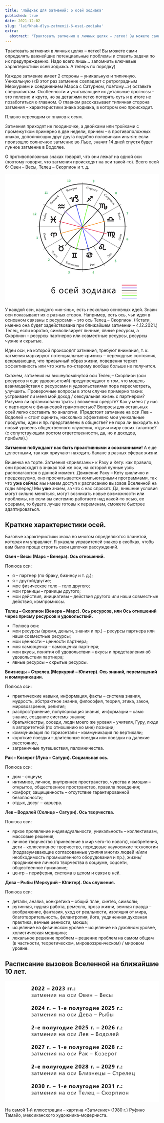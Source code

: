 ```yaml
---
title: 'Лайфхак для затмений: 6 осей зодиака'
published: true
date: 2021-12-02
slug: 'laifkhak-dlya-zatmenii-6-osei-zodiaka'
extra:
  abstract: 'Трактовать затмения в личных целях – легко! Вы можете сами определять важнейшие потенциальные проблемы и ставить задачи по их предупреждению. Надо всего лишь… запомнить ключевые характеристики осей зодиака. А теперь по порядку)'
---
```


Трактовать затмения в личных целях – легко! Вы можете сами определять важнейшие потенциальные проблемы и ставить задачи по их предупреждению. Надо всего лишь… запомнить ключевые характеристики осей зодиака. А теперь по порядку)

<!-- more -->

Каждое затмение имеет 2 стороны – уникальную и типичную. Уникальную («В этот раз затмение совпадает с ретроградным Меркурием и соединением Марса с Сатурном, поэтому…») оставьте специалистам. Особенности и учитывающие их детальные прогнозы – это полезно и круто, но за деталями легко потерять суть и в итоге не позаботиться о главном. О главном рассказывает типичная сторона затмения – характеристики знака зодиака, в котором оно происходит. 

Плавно переходим от знаков к осям.

Затмения приходят не поодиночке, а двойками или тройками с промежутком примерно в две недели, причем – в противоположных знаках, дополняющих друг друга подобно половинкам инь-ян: если произошло солнечное затмение во Льве, значит 14 дней спустя будет лунное затмение в Водолее.

О противоположных знаках говорят, что они лежат на одной оси (поэтому говорят, что затмения происходят на оси такой-то). Всего осей 6: Овен – Весы, Телец – Скорпион и т. д. 

![](osi2.jpg)

У каждой оси, каждого «ин-янь», есть несколько основных идей. Знаки оси показывают их с разных сторон. Например, есть ось, чьи идеи в основном связаны с ресурсами – это ось Телец – Скорпион. (Кстати, именно она будет задействована при ближайшем затмении – 4.12.2021.) Телец, если коротко, символизирует личные, явные ресурсы, а Скорпион – ресурсы партнеров или совместные ресурсы, ресурсы чужие и скрытые. 

Идеи оси, на которой происходят затмения, требуют внимания, т. к. затмения маркируют потенциальные кризисы – переходные состояния, вскрывающие, что привычный образ жизни, поведения теряет эффективность или что жить по-старому вообще больше не получится.

Скажем, затмения на вышеупомянутой оси Телец – Скорпион (оси ресурсов и еще удовольствий) предупреждают о том, что модель взаимодействия с ресурсами и удовольствиями пора пересмотреть, улучшить. Проверочные вопросы в этом случае примерно такие: устраивает ли меня мой доход / сексуальная жизнь с партнером? Разумно ли организованы траты / вложения средств? Как у меня / у нас с партнером с финансовой грамотностью? Вопросы для остальных осей легко составить по аналогии. (Предстоит затмение на оси Лев – Водолей = стоит оценить, насколько эффективно мои уникальные продукты, идеи и пр. представлены в обществе? не пора ли выходить на новый уровень общественного служения, отдачи миру своих талантов? (с сопутствующим ростом ответственности, да, но и доходов, прибыли).)

**Затмения побуждают нас быть проактивными и осознанными!** А еще целостными, так как приучают находить баланс в разных сферах жизни.

Вишенка на торте. Затмения «привязаны» к Раху и Кету: как правило, они происходят в знаках той же оси, на которой лунные узлы располагаются в данной момент. Движение Раху – Кету циклично и предсказуемо, оно просчитывается компьютерными программами, так что **уже сейчас** мы имеем доступ к расписанию вызовов Вселенной на годы вперед! Мы **уже** знаем, за что с нас спросят. Да, внешние условия могут сильно меняться, могут возникать новые возможности или проблемы, но если вы системно работаете над какой-то осью, ее сферами, то будете лучше готовы к переменам, сможете быстрее адаптироваться.

## Краткие характеристики осей.

Базовые характеристики знака во многом определяются планетой, которая им управляет. Я указала управителей знаков в скобках, чтобы вам было проще строить свои цепочки рассуждений.

**Овен – Весы (Марс – Венера). Ось отношений.**

Полюса оси:
* я – партнер (по браку, бизнесу и т. д.);
* я – другой/другие;
* мое физическое тело – тело другого;
* мои границы – границы другого;
* мои действия, инициативы – действия другого или наши совместные действия, компромиссы. 

**Телец – Скорпион (Венера – Марс). Ось ресурсов, или Ось отношений через призму ресурсов и удовольствий.**

* Полюса оси:
* мои ресурсы (время, деньги, знания и пр.) – ресурсы партнера или наши совместные ресурсы;
* мои ценности – ценности партнера;
* моя самооценка – самооценка партнера;
* мои вкусы, понятия об удовольствии – вкусы и представления об удовольствии партнера;
* явные ресурсы – скрытые ресурсы.

**Близнецы – Стрелец (Меркурий – Юпитер). Ось знаний, перемещений и коммуникации.**

Полюса оси:
* практические навыки, информация, факты – система знания, мудрость, абстрактное знание, философия, теория, этика, закон, мировоззрение, религия;
* распространение, популяризация знания, информации – само знание, создание системы знания;
* братья/сестры, соседи, люди моего же уровня – учителя, Гуру, люди в авторитетной (по отношению ко мне) позиции;
* коммуникация по горизонтали – коммуникация по вертикали;
* короткие поездки – длительные поездки или поездки на далекие расстояние,
* заграничные путешествия, паломничества.

**Рак – Козерог (Луна – Сатурн). Социальная ось.**

Полюса оси:
* дом – социум;
* интимное, личное, внутреннее пространство, чувства и эмоции – открытое, общественное пространство, правила поведения;
* комфорт, защищенность – отсутствие гарантированной безопасности;
* отдых, досуг – карьера. 

**Лев – Водолей (Солнце – Сатурн). Ось творчества.**

Полюса оси:
* яркое проявление индивидуальности, уникальность – коллективизм, массовые решения;
* личное творчество (принесение в мир чего-то нового), изобретения, дети – коллективное творчество, передовые наукоемкие технологии (подразумевающие согласованные усилия многих людей и/или необходимость промышленного оборудования и пр.), жизнь/продвижение личного творчества в социуме, соцсети, общественное признание;
* центр – периферия, система в целом и связи в ней. 

**Дева – Рыбы (Меркурий – Юпитер). Ось служения.**

Полюса оси:
* детали, анализ, конкретика – общий план, синтез, символы;
* рутинная, нудная работа, ремесло, проза жизни, земная правда – воображение, фантазия, уход от реальности, изоляция от мира, благотворительность, филантропия, йога, уединенная духовная практика, вечные ценности, мокша;
* исцеление на физическом уровне – исцеление на духовном уровне, холистическая медицина;
* локальное решение проблем – решение проблем на самом общем (в частности, теоретическом, мировоззренческом) / мировом уровне.

## Расписание вызовов Вселенной на ближайшие 10 лет.

![](daty2.jpg)

На самой 1-й иллюстрации – картина «Затмение» (1980 г.) Руфино Тамайо, мексиканского художника-модерниста.
